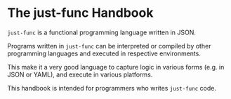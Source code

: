 # The just-func Handbook

`just-func` is a functional programming language written in JSON.

Programs written in `just-func` can be interpreted or compiled by other programming languages and executed in respective environments.

This make it a very good language to capture logic in various forms (e.g. in JSON or YAML), and execute in various platforms.

This handbook is intended for programmers who writes `just-func` code.
